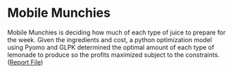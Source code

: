 # Mobile Munchies
Mobile Munchies is deciding how much of each type of juice to prepare for the week. Given the ingredients and cost, a python optimization model using Pyomo and GLPK determined the optimal amount of each type of lemonade to produce so the profits maximized subject to the constraints. 
([Report File](https://github.com/bryce-bowles/mobile-munchies/files/7901711/MobileMunchiesSolution.pdf))

